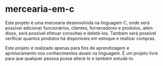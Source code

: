 # mercearia-em-c
Este projeto é uma mercearia desenvolvida na linguagem C, onde será possível adicionar funcionários, clientes, fornecedores e produtos, além disso, será possível efetuar consultas e deletá-los. Também será possível verificar quantos produtos há disponíveis em estoque e realizar compras.

Este projeto é realizado apenas para fins de aprendizagem e aprimoramento nos conhecimentos atuais na linguagem. É um projeto livre para que qualquer pessoa possa alterá-lo e também estudá-lo.
